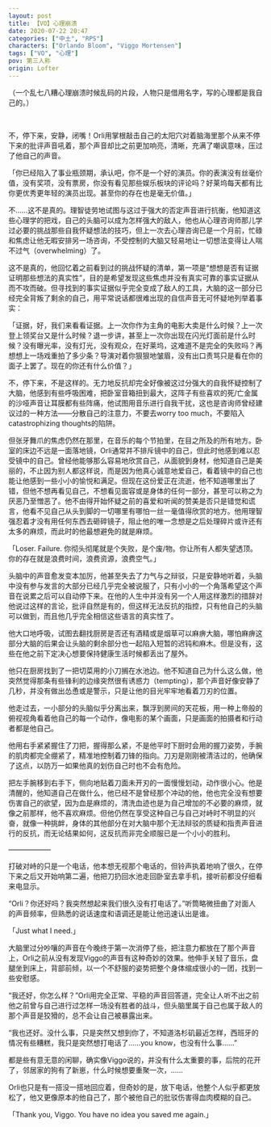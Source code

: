 ```yaml
---
layout: post
title: 【VO】心理崩溃
date: 2020-07-22 20:47
categories: ["中土", "RPS"]
characters: ["Orlando Bloom", "Viggo Mortensen"]
tags: ["VO", "心理"]
pov: 第三人称
origin: Lofter
---
```


（一个乱七八糟心理崩溃时候乱码的片段，人物只是借用名字，写的心理都是我自己的。）

<br>

不，停下来，安静，闭嘴！Orli用掌根敲击自己的太阳穴对着脑海里那个从来不停下来的批评声音吼着，那个声音却比之前更加响亮，清晰，充满了嘲讽意味，压过了他自己的声音。

「你已经陷入了事业瓶颈期，承认吧，你不是一个好的演员。你的表演没有丝毫价值，没有奖项，没有票房，你没有看见那些娱乐板块的评论吗？好莱坞每天都有比你更优秀更年轻的演员出现。甚至你的存在也是毫无价值。」

不……这不是真的。理智徒劳地试图与这过于强大的否定声音进行抗衡，他知道这些心理学的把戏，自己的头脑可以成为怎样强大的敌人，他也从心理咨询师那儿学过必要的挑战那些自我怀疑想法的技巧，但上一次去心理咨询已是一个月前，忙碌和焦虑让他无暇安排另一场咨询，不受控制的大脑又轻易地让一切想法变得让人喘不过气（overwhelming）了。

这不是真的，他回忆着之前看到过的挑战怀疑的清单，第一项是“想想是否有证据证明那些想法的真实性”，目的是希望发现这些焦虑并没有真实可靠的事实证据从而不攻而破。但寻找到的事实证据似乎完全变成了敌人的工具，大脑的这一部分已经完全背叛了剩余的自己，用平常说话都很难出现的自信声音无可怀疑地列举着事实：

「证据，好，我们来看看证据。上一次你作为主角的电影大卖是什么时候？上一次登上领奖台又是什么时候？退一步讲，甚至上一次你出现在闪光灯面前是什么时候？没有曝光率，没有灯光，没有观众，在好莱坞，这难道不是完全的失败吗？再想想上一场戏重拍了多少条？导演对着你狠狠地皱眉，没有出口责骂只是看在你的面子上罢了。现在的你还有什么价值？」

不，停下来，不是这样的。无力地反抗却完全好像被这过分强大的自我怀疑控制了大脑，他感到有些呼吸困难，把卧室音箱扭到最大，这阵子有些喜欢的死/亡金属的沙哑声音让耳膜都有些阵痛，他试图用音乐进行自我干扰，这也是咨询师曾经建议过的一种方法——分散自己的注意力，不要去worry too much，不要陷入catastrophizing thoughts的陷阱。

但张牙舞爪的焦虑仍然在那里，在音乐的每个节拍里，在目之所及的所有地方。卧室的床边不远是一面落地镜，Orli通常并不排斥镜中的自己，但此时他感到难以忍受镜中的自己。曾经他能够那么容易地欣赏自己，从面貌到身材，他知道自己是美丽的，不止因为别人都这样说，而是因为他真心诚意地爱自己，看着镜中的自己也能让他感到一些小小的愉悦和满足。但现在这份爱正在流逝，他不知道哪里出了错，但他不想再看见自己，不想看见面容或是身体的任何一部分，甚至可以称之为厌恶乃至憎恶了。他不由得开始怀疑之前的喜爱和听闻的赞美是否只是错觉和谎言，他看不见自己从头到脚的一切哪里有哪怕一丝一毫值得欣赏的地方。他用理智强忍着才没有用任何东西去砸碎镜子，阻止他的唯一念想是之后处理碎片或许还有太多的麻烦，而此时的他最想避免的就是麻烦。

「Loser. Failure. 你彻头彻尾就是个失败，是个废/物。你让所有人都失望透顶。你的存在就是浪费时间，浪费资源，浪费空气。」

头脑中的声音愈发变本加厉，他甚至失去了力气与之辩驳，只是安静地听着，头脑中没有参与发言的大部分已经几乎完全被说服了，只有小小的一个角落希望这个声音在说累之后可以自动停下来。在他的人生中并没有另一个人用这样激烈的措辞对他说过这样的言论，批评自然是有的，但这样无法反抗的指控，只有他自己的头脑可以做到，而且他几乎完全相信这些语言的真实性了。

他大口地呼吸，试图去翻找厨房是否还有酒精或是烟草可以麻痹大脑，哪怕麻痹这部分大脑的后果会让头脑的剩余部分也一起陷入短暂的迟钝和麻木。但是没有，这些在他之前下定决心想要保持健康生活时候都丢出了屋外。

他只在厨房找到了一把切菜用的小刀搁在水池边。他不知道自己为什么这么做，他突然觉得那条有些锋利的边缘突然很有诱惑力（tempting），那个声音好像安静了几秒，并没有做出怂恿或是警示，只是让他的目光牢牢地看着刀刃的位置。

他走过去，一小部分的头脑似乎分离出来，飘浮到房间的天花板，用一种上帝般的俯视视角看着他自己的每一个动作，像电影的某个画面，只是画面的拍摄者和行动者都是他自己。

他用右手紧紧握住了刀把，握得那么紧，不是他平时下厨时会用的握刀姿势，手腕的肌肉都完全绷紧了，精准地控制着刀锋的指向。刀刃是刚刚被清洁过的，他确保了这点，以防万一如果他真的划伤自己时也不会有危险。

把左手腕移到右手下，侧向地贴着刀面未开刃的一面慢慢划动，动作很小心。他是清醒的，他知道自己在做什么，他已经不是曾经那个冲动的他，他也完全没有想要伤害自己的欲望，因为血是麻烦的，清洗血迹也是为自己增加的不必要的麻烦，就像之前那样，他不喜欢麻烦。但他仍然在享受这种自己与自己对峙时不明显的兴奋，就像一种挑衅，身体的其他部分在对大脑中那个无法辩驳的质疑和指责声音进行的反抗，而无论结果如何，这反抗而非完全顺服已是一个小小的胜利。

——————

打破对峙的只是一个电话，他本想无视那个电话的，但铃声执着地响了很久，在停下来之后又开始响第二遍，他把刀扔回水池走回卧室去拿手机，接听前都没仔细看来电显示。

“Orli？你还好吗？我突然想起来我们很久没有打电话了。”听筒略微扭曲了对面人的声音频率，但熟悉的说话速度和语调还是能让他迅速认出是谁。

「Just what I need.」

大脑里过分吵嚷的声音在今晚终于第一次消停了些，把注意力都放在了那个声音上，Orli之前从没有发现Viggo的声音有这种奇妙的效果。他伸手关轻了音乐，盘腿坐到床上，背部前倾，以一个不舒服的姿势把整个身体缩成很小的一团，找到一些安慰感。

“我还好，你怎么样？”Orli用完全正常、平稳的声音回答道，完全让人听不出之前他之前曾与自己进行过怎样一场没有胜者的战斗，但头脑里属于自己也属于敌人的那个声音是狡猾的，总不会让自己被暴露出来。

“我也还好。没什么事，只是突然又想到你了，不知道洛杉矶最近怎样，西班牙的情况有些糟糕，我只是突然想打电话了……you know，也没有什么事……”

都是些有意无意的闲聊，确实像Viggo说的，并没有什么太重要的事，后院的花开了，邻居家的狗有了新崽，什么时候想要重聚一次，……

Orli也只是有一搭没一搭地回应着，但奇妙的是，放下电话，他整个人似乎都更放松了，他又更像原本的他自己了，那个被他自己的批驳伤害得血肉模糊的自己。

「Thank you, Viggo. You have no idea you saved me again.」